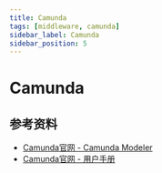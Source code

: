 ```yaml
---
title: Camunda
tags: [middleware, camunda]
sidebar_label: Camunda
sidebar_position: 5
---
```


# Camunda

## 参考资料

* [Camunda官网 - Camunda Modeler](https://camunda.com/platform/modeler/)
* [Camunda官网 - 用户手册](https://docs.camunda.org/manual/7.21/)